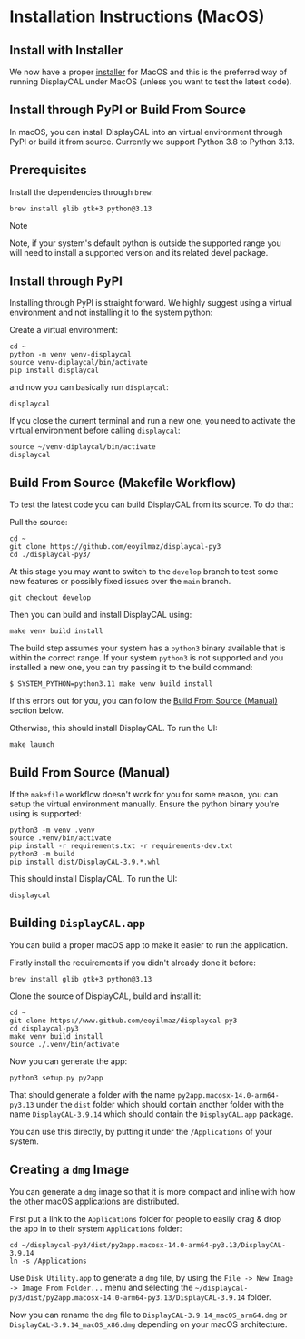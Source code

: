 Installation Instructions (MacOS)
=================================

Install with Installer
----------------------

We now have a proper [installer](https://www.github.com/eoyilmaz/displaycal-py3/releases)
for MacOS and this is the preferred way of running DisplayCAL under MacOS (unless you
want to test the latest code).

Install through PyPI or Build From Source
-----------------------------------------

In macOS, you can install DisplayCAL into an virtual environment through PyPI or build
it from source. Currently we support Python 3.8 to Python 3.13.

Prerequisites
-------------

Install the dependencies through `brew`:

```shell
brew install glib gtk+3 python@3.13
```

> [!NOTE]
> Note, if your system's default python is outside the supported range you will need to
> install a supported version and its related devel package.

Install through PyPI
--------------------

Installing through PyPI is straight forward. We highly suggest using a virtual
environment and not installing it to the system python:

Create a virtual environment:

```shell
cd ~
python -m venv venv-displaycal
source venv-diplaycal/bin/activate
pip install displaycal
```

and now you can basically run `displaycal`:

```shell
displaycal
```

If you close the current terminal and run a new one, you need to activate the virtual
environment before calling `displaycal`:

```shell
source ~/venv-diplaycal/bin/activate
displaycal
```

Build From Source (Makefile Workflow)
-------------------------------------

To test the latest code you can build DisplayCAL from its source. To do that:

Pull the source:

```shell
cd ~
git clone https://github.com/eoyilmaz/displaycal-py3
cd ./displaycal-py3/
```

At this stage you may want to switch to the ``develop`` branch to test some new features
or possibly fixed issues over the ``main`` branch.

```shell
git checkout develop
```

Then you can build and install DisplayCAL using:

```shell
make venv build install
```

The build step assumes your system has a `python3` binary available that is
within the correct range. If your system `python3` is not supported and you
installed a new one, you can try passing it to the build command:

```shell
$ SYSTEM_PYTHON=python3.11 make venv build install
```

If this errors out for you, you can follow the
[Build From Source (Manual)](#build-from-source-manual) section below.

Otherwise, this should install DisplayCAL. To run the UI:

```shell
make launch
```

Build From Source (Manual)
--------------------------

If the `makefile` workflow doesn't work for you for some reason, you can setup the
virtual environment manually. Ensure the python binary you're using is supported:

```shell
python3 -m venv .venv
source .venv/bin/activate
pip install -r requirements.txt -r requirements-dev.txt
python3 -m build
pip install dist/DisplayCAL-3.9.*.whl
```

This should install DisplayCAL. To run the UI:

```shell
displaycal
```

Building `DisplayCAL.app`
-------------------------

You can build a proper macOS app to make it easier to run the application.

Firstly install the requirements if you didn't already done it before:

```shell
brew install glib gtk+3 python@3.13
```

Clone the source of DisplayCAL, build and install it:

```shell
cd ~
git clone https://www.github.com/eoyilmaz/displaycal-py3
cd displaycal-py3
make venv build install
source ./.venv/bin/activate
```

Now you can generate the app:

```shell
python3 setup.py py2app
```

That should generate a folder with the name `py2app.macosx-14.0-arm64-py3.13` under the
`dist` folder which should contain another folder with the name `DisplayCAL-3.9.14`
which should contain the `DisplayCAL.app` package.

You can use this directly, by putting it under the `/Applications` of your system.

Creating a `dmg` Image
----------------------

You can generate a `dmg` image so that it is more compact and inline with how the other
macOS applications are distributed.

First put a link to the `Applications` folder for people to easily drag & drop the app
in to their system `Applications` folder:

```shell
cd ~/displaycal-py3/dist/py2app.macosx-14.0-arm64-py3.13/DisplayCAL-3.9.14
ln -s /Applications
```

Use `Disk Utility.app` to generate a `dmg` file, by using the
`File -> New Image -> Image From Folder...` menu and selecting the
`~/displaycal-py3/dist/py2app.macosx-14.0-arm64-py3.13/DisplayCAL-3.9.14` folder.

Now you can rename the `dmg` file to `DisplayCAL-3.9.14_macOS_arm64.dmg` or
`DisplayCAL-3.9.14_macOS_x86.dmg` depending on your macOS architecture.
